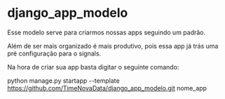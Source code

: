 # django_app_modelo
Esse modelo serve para criarmos nossas apps seguindo um padrão.

Além de ser mais organizado é mais produtivo, pois essa app já trás uma pré configuração para o signals.

Na hora de criar sua app basta digitar o seguinte comando:

python manage.py startapp --template https://github.com/TimeNovaData/django_app_modelo.git nome_app
